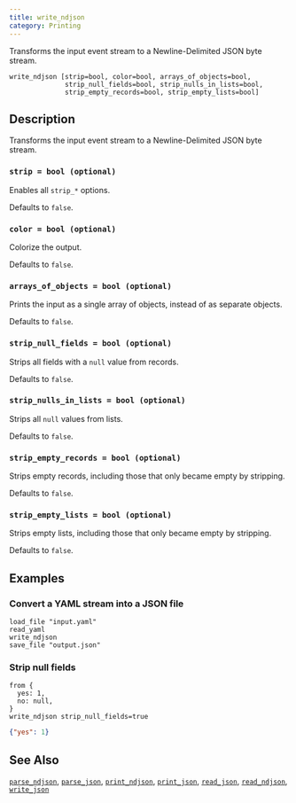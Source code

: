 ```yaml
---
title: write_ndjson
category: Printing
---
```


Transforms the input event stream to a Newline-Delimited JSON byte stream.

```tql
write_ndjson [strip=bool, color=bool, arrays_of_objects=bool,
              strip_null_fields=bool, strip_nulls_in_lists=bool,
              strip_empty_records=bool, strip_empty_lists=bool]
```

## Description

Transforms the input event stream to a Newline-Delimited JSON byte stream.

### `strip = bool (optional)`

Enables all `strip_*` options.

Defaults to `false`.

### `color = bool (optional)`

Colorize the output.

Defaults to `false`.

### `arrays_of_objects = bool (optional)`

Prints the input as a single array of objects, instead of as separate objects.

Defaults to `false`.

### `strip_null_fields = bool (optional)`

Strips all fields with a `null` value from records.

Defaults to `false`.

### `strip_nulls_in_lists = bool (optional)`

Strips all `null` values from lists.

Defaults to `false`.

### `strip_empty_records = bool (optional)`

Strips empty records, including those that only became empty
by stripping.

Defaults to `false`.

### `strip_empty_lists = bool (optional)`

Strips empty lists, including those that only became empty
by stripping.

Defaults to `false`.

## Examples

### Convert a YAML stream into a JSON file

```tql
load_file "input.yaml"
read_yaml
write_ndjson
save_file "output.json"
```

### Strip null fields

```tql
from {
  yes: 1,
  no: null,
}
write_ndjson strip_null_fields=true
```

```json
{"yes": 1}
```

## See Also

[`parse_ndjson`](/reference/functions/parse_ndjson),
[`parse_json`](/reference/functions/parse_json),
[`print_ndjson`](/reference/functions/print_ndjson),
[`print_json`](/reference/functions/print_json),
[`read_json`](/reference/operators/./read_json),
[`read_ndjson`](/reference/operators/./read_ndjson),
[`write_json`](/reference/operators/./write_json)
